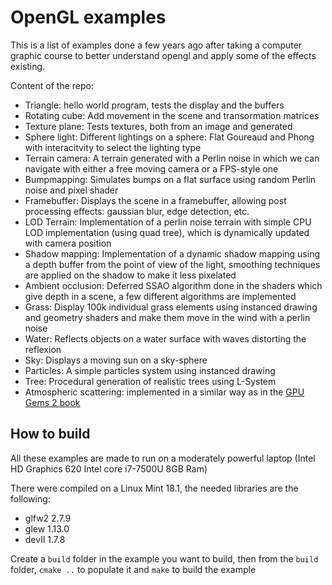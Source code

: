 # OpenGL examples
This is a list of examples done a few years ago after taking a computer graphic course to better understand opengl and apply some of the effects existing.

Content of the repo:

- Triangle: hello world program, tests the display and the buffers
- Rotating cube: Add movement in the scene and transormation matrices
- Texture plane: Tests textures, both from an image and generated
- Sphere light: Different lightings on a sphere: Flat Goureaud and Phong with interacitvity to select the lighting type
- Terrain camera: A terrain generated with a Perlin noise in which we can navigate with either a free moving camera or a FPS-style one
- Bumpmapping: Simulates bumps on a flat surface using random Perlin noise and pixel shader
- Framebuffer: Displays the scene in a framebuffer, allowing post processing effects: gaussian blur, edge detection, etc.
- LOD Terrain: Implementation of a perlin noise terrain with simple CPU LOD implementation (using quad tree), which is dynamically updated with camera position
- Shadow mapping: Implementation of a dynamic shadow mapping using a depth buffer from the point of view of the light, smoothing techniques are applied on the shadow to make it less pixelated
- Ambient occlusion: Deferred SSAO algorithm done in the shaders which give depth in a scene, a few different algorithms are implemented
- Grass: Display 100k individual grass elements using instanced drawing and geometry shaders and make them move in the wind with a perlin noise
- Water: Reflects objects on a water surface with waves distorting the reflexion
- Sky: Displays a moving sun on a sky-sphere
- Particles: A simple particles system using instanced drawing
- Tree: Procedural generation of realistic trees using L-System
- Atmospheric scattering: implemented in a similar way as in the [GPU Gems 2 book](https://developer.nvidia.com/gpugems/GPUGems2/gpugems2_chapter16.html)

## How to build
All these examples are made to run on a moderately powerful laptop (Intel HD Graphics 620 Intel core i7-7500U 8GB Ram)

There were compiled on a Linux Mint 18.1, the needed libraries are the following:

- glfw2 2.7.9
- glew 1.13.0
- devIl 1.7.8

Create a `build` folder in the example you want to build, then from the `build` folder, `cmake ..` to populate it and `make` to build the example

